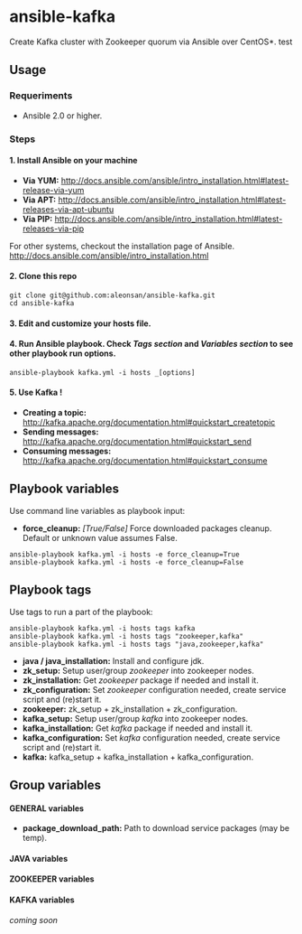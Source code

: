 # ansible-kafka 

Create Kafka cluster with Zookeeper quorum via Ansible over CentOS*.
test
## Usage

### Requeriments
-  Ansible 2.0 or higher.

### Steps
#### 1. Install Ansible on your machine

  * **Via YUM:** http://docs.ansible.com/ansible/intro_installation.html#latest-release-via-yum
  * **Via APT:** http://docs.ansible.com/ansible/intro_installation.html#latest-releases-via-apt-ubuntu
  * **Via PIP:** http://docs.ansible.com/ansible/intro_installation.html#latest-releases-via-pip

For other systems, checkout the installation page of Ansible.
http://docs.ansible.com/ansible/intro_installation.html

#### 2. Clone this repo

```
git clone git@github.com:aleonsan/ansible-kafka.git
cd ansible-kafka
```

#### 3. Edit and customize your hosts file.

#### 4. Run Ansible playbook. Check _Tags section_ and _Variables section_ to see other playbook run options.

```
ansible-playbook kafka.yml -i hosts _[options]
```

#### 5. Use Kafka !

* **Creating a topic:** http://kafka.apache.org/documentation.html#quickstart_createtopic
* **Sending messages:** http://kafka.apache.org/documentation.html#quickstart_send
* **Consuming messages:** http://kafka.apache.org/documentation.html#quickstart_consume

## Playbook variables

Use command line variables as playbook input:

* **force_cleanup:** _[True/False]_ Force downloaded packages cleanup. Default or unknown value assumes False. 
```
ansible-playbook kafka.yml -i hosts -e force_cleanup=True 
ansible-playbook kafka.yml -i hosts -e force_cleanup=False 
```

## Playbook tags

Use tags to run a part of the playbook:

```
ansible-playbook kafka.yml -i hosts tags kafka 
ansible-playbook kafka.yml -i hosts tags "zookeeper,kafka" 
ansible-playbook kafka.yml -i hosts tags "java,zookeeper,kafka" 
```

* **java / java_installation:** Install and configure jdk.
* **zk_setup:** Setup user/group _zookeeper_ into zookeeper nodes.
* **zk_installation:** Get _zookeeper_ package if needed and install it.
* **zk_configuration:** Set _zookeeper_ configuration needed, create service script and (re)start it.
* **zookeeper:** zk_setup + zk_installation + zk_configuration.
* **kafka_setup:** Setup user/group _kafka_ into zookeeper nodes.
* **kafka_installation:** Get _kafka_ package if needed and install it.
* **kafka_configuration:** Set _kafka_ configuration needed, create service script and (re)start it.
* **kafka:** kafka_setup + kafka_installation + kafka_configuration.

## Group variables
#### GENERAL variables
* **package_download_path:** Path to download service packages (may be temp).

#### JAVA variables
#### ZOOKEEPER variables
#### KAFKA variables
_coming soon_


